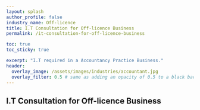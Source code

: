 ```yaml
---
layout: splash 
author_profile: false 
industry_name: Off-licence
title: I.T Consultation for Off-licence Business
permalink: /it-consultation-for-off-licence-business

toc: true
toc_sticky: true

excerpt: "I.T required in a Accountancy Practice Business."
header:
  overlay_image: /assets/images/industries/accountant.jpg
  overlay_filter: 0.5 # same as adding an opacity of 0.5 to a black background
---
```


## I.T Consultation for Off-licence Business